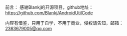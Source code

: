 前言：
感谢Blankj的开源项目，github地址：https://github.com/Blankj/AndroidUtilCode

内容有借鉴，只用于自学，不用于商业，侵权请告知，邮箱：2363679005@qq.com


